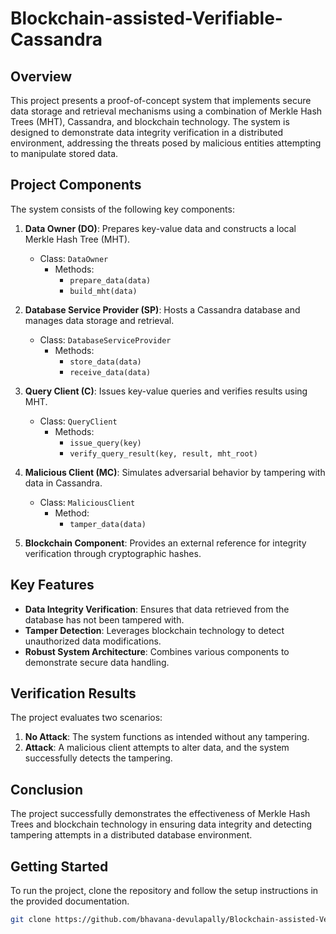# Blockchain-assisted-Verifiable-Cassandra

## Overview

This project presents a proof-of-concept system that implements secure data storage and retrieval mechanisms using a combination of Merkle Hash Trees (MHT), Cassandra, and blockchain technology. The system is designed to demonstrate data integrity verification in a distributed environment, addressing the threats posed by malicious entities attempting to manipulate stored data.

## Project Components

The system consists of the following key components:

1. **Data Owner (DO)**: Prepares key-value data and constructs a local Merkle Hash Tree (MHT).
   - Class: `DataOwner`
     - Methods: 
       - `prepare_data(data)`
       - `build_mht(data)`

2. **Database Service Provider (SP)**: Hosts a Cassandra database and manages data storage and retrieval.
   - Class: `DatabaseServiceProvider`
     - Methods: 
       - `store_data(data)`
       - `receive_data(data)`

3. **Query Client (C)**: Issues key-value queries and verifies results using MHT.
   - Class: `QueryClient`
     - Methods: 
       - `issue_query(key)`
       - `verify_query_result(key, result, mht_root)`

4. **Malicious Client (MC)**: Simulates adversarial behavior by tampering with data in Cassandra.
   - Class: `MaliciousClient`
     - Method: 
       - `tamper_data(data)`

5. **Blockchain Component**: Provides an external reference for integrity verification through cryptographic hashes.

## Key Features

- **Data Integrity Verification**: Ensures that data retrieved from the database has not been tampered with.
- **Tamper Detection**: Leverages blockchain technology to detect unauthorized data modifications.
- **Robust System Architecture**: Combines various components to demonstrate secure data handling.

## Verification Results

The project evaluates two scenarios:

1. **No Attack**: The system functions as intended without any tampering.
2. **Attack**: A malicious client attempts to alter data, and the system successfully detects the tampering.

## Conclusion

The project successfully demonstrates the effectiveness of Merkle Hash Trees and blockchain technology in ensuring data integrity and detecting tampering attempts in a distributed database environment.

## Getting Started

To run the project, clone the repository and follow the setup instructions in the provided documentation.

```bash
git clone https://github.com/bhavana-devulapally/Blockchain-assisted-Verifiable-Cassandra.git
```

